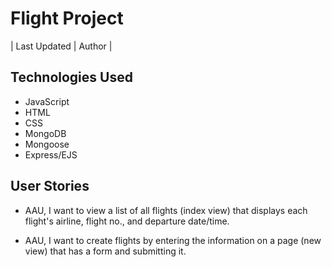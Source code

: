# Flight Project

| Last Updated  | Author |


## Technologies Used

- JavaScript
- HTML
- CSS
- MongoDB
- Mongoose
- Express/EJS


## User Stories

- AAU, I want to view a list of all flights (index view) that displays each flight's airline, flight no., and departure date/time.

- AAU, I want to create flights by entering the information on a page (new view) that has a form and submitting it.